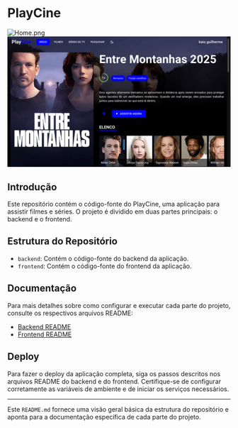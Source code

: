 # PlayCine
![Home.png](Home.png)
![detalhes.png](detalhes.png)
## Introdução

Este repositório contém o código-fonte do PlayCine, uma aplicação para assistir filmes e séries. O projeto é dividido em duas partes principais: o backend e o frontend.

## Estrutura do Repositório

- `backend`: Contém o código-fonte do backend da aplicação.
- `frontend`: Contém o código-fonte do frontend da aplicação.

## Documentação

Para mais detalhes sobre como configurar e executar cada parte do projeto, consulte os respectivos arquivos README:

- [Backend README](./backend/README.md)
- [Frontend README](./frontend/README.md)

## Deploy

Para fazer o deploy da aplicação completa, siga os passos descritos nos arquivos README do backend e do frontend. Certifique-se de configurar corretamente as variáveis de ambiente e de iniciar os serviços necessários.

---

Este `README.md` fornece uma visão geral básica da estrutura do repositório e aponta para a documentação específica de cada parte do projeto.